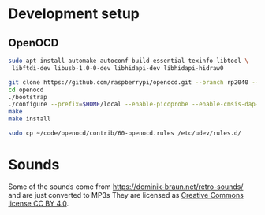 # Development setup

## OpenOCD

```bash
sudo apt install automake autoconf build-essential texinfo libtool \
 libftdi-dev libusb-1.0-0-dev libhidapi-dev libhidapi-hidraw0

git clone https://github.com/raspberrypi/openocd.git --branch rp2040 --depth=1
cd openocd
./bootstrap
./configure --prefix=$HOME/local --enable-picoprobe --enable-cmsis-dap-v2 --enable-cmsis-dap
make
make install

sudo cp ~/code/openocd/contrib/60-openocd.rules /etc/udev/rules.d/
```

# Sounds

Some of the sounds come from https://dominik-braun.net/retro-sounds/ and are just converted to MP3s
They are licensed as [Creative Commons license CC BY 4.0](https://creativecommons.org/licenses/by/4.0/).


